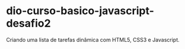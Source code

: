 # dio-curso-basico-javascript-desafio2
Criando uma lista de tarefas dinâmica com HTML5, CSS3 e Javascript.

